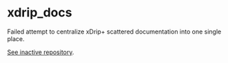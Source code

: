 # xdrip_docs

Failed attempt to centralize xDrip+ scattered documentation into one single place.

[See inactive repository](https://github.com/xdrip/xdrip_docs).

